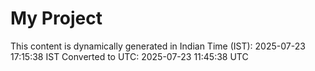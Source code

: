 # My Project

This content is dynamically generated in Indian Time (IST): 2025-07-23 17:15:38 IST
Converted to UTC: 2025-07-23 11:45:38 UTC
